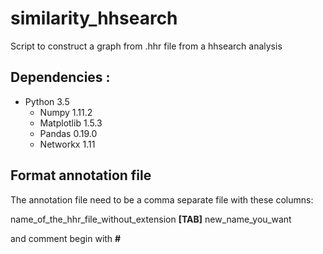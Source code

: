 # similarity_hhsearch

Script to construct a graph from .hhr file from a hhsearch analysis

Dependencies :
--------------

- Python 3.5
   - Numpy 1.11.2
   - Matplotlib 1.5.3
   - Pandas 0.19.0
   - Networkx 1.11  

Format annotation file
----------------------
The annotation file need to be a comma separate file with these columns:

name_of_the_hhr_file_without_extension **[TAB]** new_name_you_want

and comment begin with **#**

